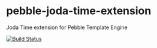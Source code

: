 # pebble-joda-time-extension
Joda Time extension for Pebble Template Engine

[![Build Status](https://travis-ci.org/hectorlf/pebble-joda-time-extension.svg)](https://travis-ci.org/hectorlf/pebble-joda-time-extension)